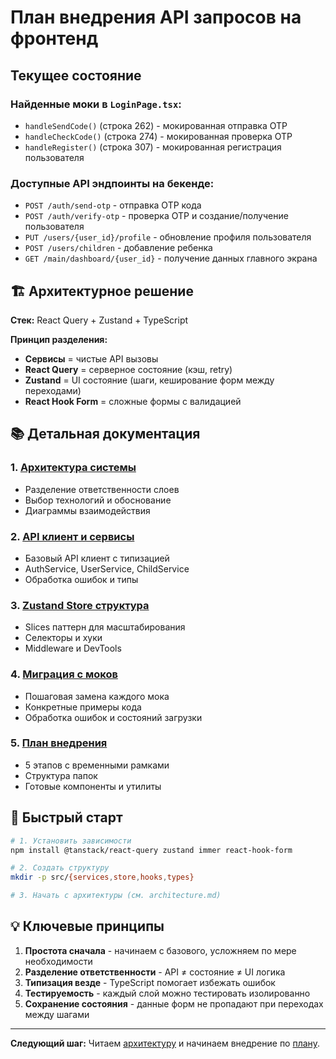 # План внедрения API запросов на фронтенд

## Текущее состояние

### Найденные моки в `LoginPage.tsx`:

- `handleSendCode()` (строка 262) - мокированная отправка OTP
- `handleCheckCode()` (строка 274) - мокированная проверка OTP
- `handleRegister()` (строка 307) - мокированная регистрация пользователя

### Доступные API эндпоинты на бекенде:

- `POST /auth/send-otp` - отправка OTP кода
- `POST /auth/verify-otp` - проверка OTP и создание/получение пользователя
- `PUT /users/{user_id}/profile` - обновление профиля пользователя
- `POST /users/children` - добавление ребенка
- `GET /main/dashboard/{user_id}` - получение данных главного экрана

## 🏗️ Архитектурное решение

**Стек:** React Query + Zustand + TypeScript

**Принцип разделения:**

- **Сервисы** = чистые API вызовы
- **React Query** = серверное состояние (кэш, retry)
- **Zustand** = UI состояние (шаги, кеширование форм между переходами)
- **React Hook Form** = сложные формы с валидацией

## 📚 Детальная документация

### 1. [Архитектура системы](./architecture.md)

- Разделение ответственности слоев
- Выбор технологий и обоснование
- Диаграммы взаимодействия

### 2. [API клиент и сервисы](./api-services.md)

- Базовый API клиент с типизацией
- AuthService, UserService, ChildService
- Обработка ошибок и типы

### 3. [Zustand Store структура](./zustand-store.md)

- Slices паттерн для масштабирования
- Селекторы и хуки
- Middleware и DevTools

### 4. [Миграция с моков](./migration-guide.md)

- Пошаговая замена каждого мока
- Конкретные примеры кода
- Обработка ошибок и состояний загрузки

### 5. [План внедрения](./implementation-plan.md)

- 5 этапов с временными рамками
- Структура папок
- Готовые компоненты и утилиты

## 🚀 Быстрый старт

```bash
# 1. Установить зависимости
npm install @tanstack/react-query zustand immer react-hook-form

# 2. Создать структуру
mkdir -p src/{services,store,hooks,types}

# 3. Начать с архитектуры (см. architecture.md)
```

## 💡 Ключевые принципы

1. **Простота сначала** - начинаем с базового, усложняем по мере необходимости
2. **Разделение ответственности** - API ≠ состояние ≠ UI логика
3. **Типизация везде** - TypeScript помогает избежать ошибок
4. **Тестируемость** - каждый слой можно тестировать изолированно
5. **Сохранение состояния** - данные форм не пропадают при переходах между шагами

---

**Следующий шаг:** Читаем [архитектуру](./architecture.md) и начинаем внедрение по [плану](./implementation-plan.md).

